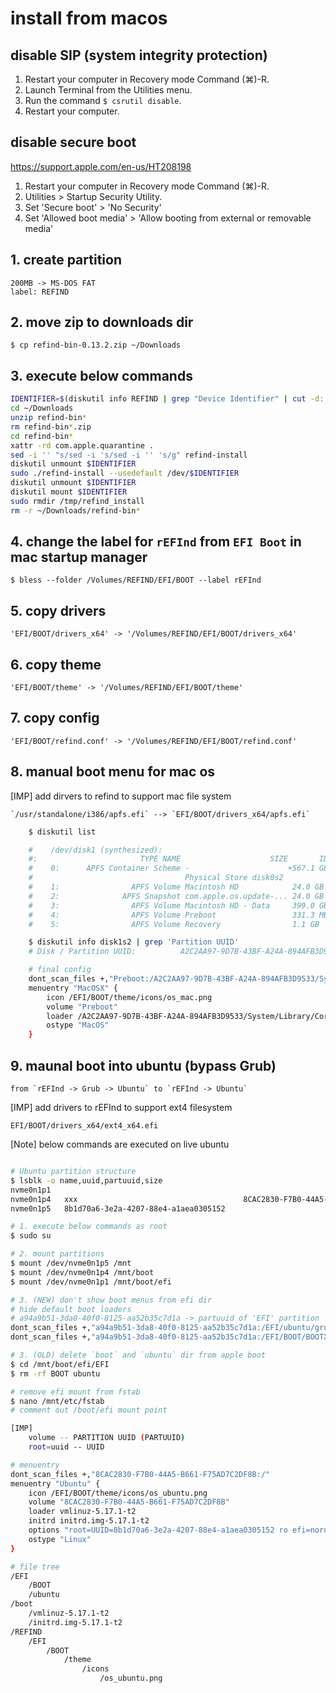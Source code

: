 # install from macos

## disable SIP (system integrity protection)

1. Restart your computer in Recovery mode Command (⌘)-R.
2. Launch Terminal from the Utilities menu.
3. Run the command `$ csrutil disable`.
4. Restart your computer.

## disable secure boot

https://support.apple.com/en-us/HT208198

1. Restart your computer in Recovery mode Command (⌘)-R.
2. Utilities > Startup Security Utility.
3. Set 'Secure boot' > 'No Security'
4. Set 'Allowed boot media' > 'Allow booting from external or removable media'

## 1. create partition

    200MB -> MS-DOS FAT
    label: REFIND

## 2. move zip to downloads dir

    $ cp refind-bin-0.13.2.zip ~/Downloads

## 3. execute below commands

```sh
IDENTIFIER=$(diskutil info REFIND | grep "Device Identifier" | cut -d: -f2 | xargs)
cd ~/Downloads
unzip refind-bin*
rm refind-bin*.zip
cd refind-bin*
xattr -rd com.apple.quarantine .
sed -i '' "s/sed -i 's/sed -i '' 's/g" refind-install
diskutil unmount $IDENTIFIER
sudo ./refind-install --usedefault /dev/$IDENTIFIER
diskutil unmount $IDENTIFIER
diskutil mount $IDENTIFIER
sudo rmdir /tmp/refind_install
rm -r ~/Downloads/refind-bin*
```

## 4. change the label for `rEFInd` from `EFI Boot` in mac startup manager

    $ bless --folder /Volumes/REFIND/EFI/BOOT --label rEFInd

## 5. copy drivers

    'EFI/BOOT/drivers_x64' -> '/Volumes/REFIND/EFI/BOOT/drivers_x64'

## 6. copy theme

    'EFI/BOOT/theme' -> '/Volumes/REFIND/EFI/BOOT/theme'

## 7. copy config

    'EFI/BOOT/refind.conf' -> '/Volumes/REFIND/EFI/BOOT/refind.conf'

## 8. manual boot menu for mac os

[IMP] add dirvers to refind to support mac file system

    `/usr/standalone/i386/apfs.efi` --> `EFI/BOOT/drivers_x64/apfs.efi`

```sh
    $ diskutil list

    #    /dev/disk1 (synthesized):
    #:                       TYPE NAME                    SIZE       IDENTIFIER
    #    0:      APFS Container Scheme -                      +567.1 GB   disk1
    #                                  Physical Store disk0s2
    #    1:                APFS Volume Macintosh HD            24.0 GB    disk1s1
    #    2:              APFS Snapshot com.apple.os.update-... 24.0 GB    disk1s1s1
    #    3:                APFS Volume Macintosh HD - Data     399.0 GB   disk1s2       <-- root dir
    #    4:                APFS Volume Preboot                 331.3 MB   disk1s3
    #    5:                APFS Volume Recovery                1.1 GB     disk1s4

    $ diskutil info disk1s2 | grep 'Partition UUID'
    # Disk / Partition UUID:          A2C2AA97-9D7B-43BF-A24A-894AFB3D9533    <-- add this to loeader

    # final config
    dont_scan_files +,"Preboot:/A2C2AA97-9D7B-43BF-A24A-894AFB3D9533/System/Library/CoreServices/boot.efi"
    menuentry "MacOSX" {
        icon /EFI/BOOT/theme/icons/os_mac.png
        volume "Preboot"
        loader /A2C2AA97-9D7B-43BF-A24A-894AFB3D9533/System/Library/CoreServices/boot.efi
        ostype "MacOS"
    }

```

## 9. maunal boot into ubuntu (bypass Grub)

    from `rEFInd -> Grub -> Ubuntu` to `rEFInd -> Ubuntu`

[IMP] add drivers to rEFInd to support ext4 filesystem

    EFI/BOOT/drivers_x64/ext4_x64.efi

[Note] below commands are executed on live ubuntu

```sh

# Ubuntu partition structure
$ lsblk -o name,uuid,partuuid,size
nvme0n1p1                                                                                   /boot/efi   {apple boot manager}
nvme0n1p4   xxx                                     8CAC2830-F7B0-44A5-B661-F75AD7C2DF8B    /boot       {ubuntu boot partition}     # volume in menuentry
nvme0n1p5   8b1d70a6-3e2a-4207-88e4-a1aea0305152                                            /           {ubuntu root partition}     # root in menuentry

# 1. execute below commands as root
$ sudo su

# 2. mount partitions
$ mount /dev/nvme0n1p5 /mnt
$ mount /dev/nvme0n1p4 /mnt/boot
$ mount /dev/nvme0n1p1 /mnt/boot/efi

# 3. (NEW) don't show boot menus from efi dir
# hide default boot loaders
# a94a9b51-3da8-40f0-8125-aa52b35c7d1a -> partuuid of 'EFI' partition
dont_scan_files +,"a94a9b51-3da8-40f0-8125-aa52b35c7d1a:/EFI/ubuntu/grubx64.efi"
dont_scan_files +,"a94a9b51-3da8-40f0-8125-aa52b35c7d1a:/EFI/BOOT/BOOTX64.EFI"

# 3. (OLD) delete `boot` and `ubuntu` dir from apple boot
$ cd /mnt/boot/efi/EFI
$ rm -rf BOOT ubuntu

# remove efi mount from fstab
$ nano /mnt/etc/fstab
# comment out /boot/efi mount point

[IMP]
    volume -- PARTITION UUID (PARTUUID)
    root=uuid -- UUID

# menuentry
dont_scan_files +,"8CAC2830-F7B0-44A5-B661-F75AD7C2DF8B:/"
menuentry "Ubuntu" {
    icon /EFI/BOOT/theme/icons/os_ubuntu.png
    volume "8CAC2830-F7B0-44A5-B661-F75AD7C2DF8B"
    loader vmlinuz-5.17.1-t2
    initrd initrd.img-5.17.1-t2
    options "root=UUID=8b1d70a6-3e2a-4207-88e4-a1aea0305152 ro efi=noruntime intel_iommu=on iommu=pt pcie_ports=compat nomodeset quiet splash vt.handoff=7"
    ostype "Linux"
}

# file tree
/EFI
    /BOOT
    /ubuntu
/boot
    /vmlinuz-5.17.1-t2
    /initrd.img-5.17.1-t2
/REFIND
    /EFI
        /BOOT
            /theme
                /icons
                    /os_ubuntu.png
```
